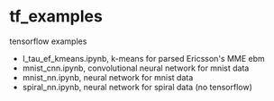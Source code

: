 # tf_examples
tensorflow examples

* l_tau_ef_kmeans.ipynb, k-means for parsed Ericsson's MME ebm
* mnist_cnn.ipynb, convolutional neural network for mnist data
* mnist_nn.ipynb, neural network for mnist data
* spiral_nn.ipynb, neural network for spiral data (no tensorflow)
